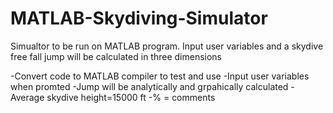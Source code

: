 # MATLAB-Skydiving-Simulator
Simualtor to be run on MATLAB program. Input user variables and a skydive free fall jump will be calculated in three dimensions

-Convert code to MATLAB compiler to test and use
-Input user variables when promted
-Jump will be analytically and grpahically calculated
-Average skydive height=15000 ft
-% = comments
